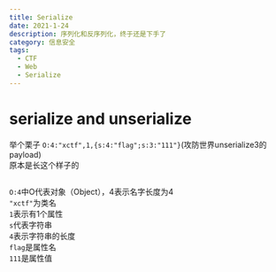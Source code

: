 ```yaml
---
title: Serialize
date: 2021-1-24 
description: 序列化和反序列化，终于还是下手了
category: 信息安全
tags:
  - CTF
  - Web
  - Serialize
---
```

# serialize and unserialize
举个栗子 `O:4:"xctf",1,{s:4:"flag";s:3:"111"}`(攻防世界unserialize3的payload)  
原本是长这个样子的
```php

```
`O:4`中O代表对象（Object），4表示名字长度为4  
`"xctf"`为类名  
`1`表示有1个属性  
`s`代表字符串  
`4`表示字符串的长度  
`flag`是属性名  
`111`是属性值
